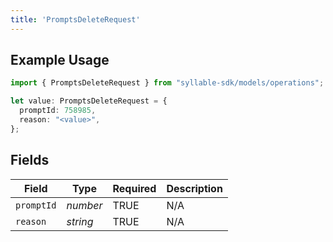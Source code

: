 ```yaml
---
title: 'PromptsDeleteRequest'
---
```


## Example Usage

```typescript
import { PromptsDeleteRequest } from "syllable-sdk/models/operations";

let value: PromptsDeleteRequest = {
  promptId: 758985,
  reason: "<value>",
};
```

## Fields

| Field              | Type               | Required           | Description        |
| ------------------ | ------------------ | ------------------ | ------------------ |
| `promptId`         | *number*           | TRUE | N/A                |
| `reason`           | *string*           | TRUE | N/A                |
